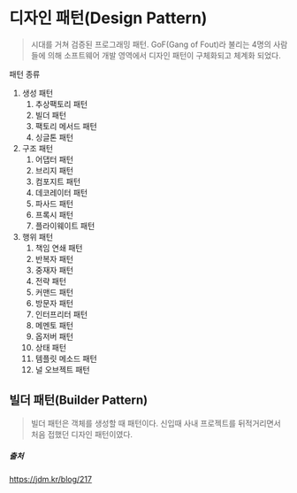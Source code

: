 # 디자인 패턴(Design Pattern)
> 시대를 거쳐 검증된 프로그래밍 패턴. GoF(Gang of Fout)라 불리는 4명의 사람들에 의해 
> 소프트웨어 개발 영역에서 디자인 패턴이 구체화되고 체계화 되었다.  

패턴 종류
1) 생성 패턴
    1. 추상팩토리 패턴
    2. 빌더 패턴
    3. 팩토리 메서드 패턴
    4. 싱글톤 패턴 
2) 구조 패턴
    1. 어댑터 패턴
    2. 브리지 패턴
    3. 컴포지트 패턴
    4. 데코레이터 패턴
    5. 파사드 패턴
    6. 프록시 패턴
    7. 플라이웨이트 패턴
3) 행위 패턴
    1. 책임 연쇄 패턴
    2. 반복자 패턴
    3. 중재자 패턴
    4. 전략 패턴
    5. 커맨드 패턴
    6. 방문자 패턴
    7. 인터프리터 패턴
    8. 메멘토 패턴
    9. 옵저버 패턴
    10. 상태 패턴
    11. 템플릿 메소드 패턴
    12. 널 오브젝트 패턴


## 빌더 패턴(Builder Pattern)
> 빌더 패턴은 객체를 생성할 때 패턴이다. 신입때 사내 프로젝트를 뒤적거리면서 처음 접했던 디자인 패턴이였다.

    
  

##### 출처
https://jdm.kr/blog/217